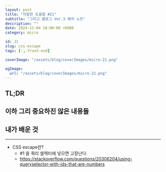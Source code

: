 ```yaml
---
layout: post
title: "자잘한 도움말 #21"
subtitle: "그리고 블로그 Ver.3 패치 노트"
description: ""
date: 2024-11-04 18:00:00 +0900
category: micro

id: 21
slug: css-escape
tags: [💡, Front-end]

coverImage: "/assets/blog/coverImages/micro-21.png"

ogImage:
  url: "/assets/blog/coverImages/micro-21.png"
---
```


## TL;DR

## 이하 그리 중요하진 않은 내용들

## 내가 배운 것

----

- CSS escape란?
    - #1 을 쿼리 셀렉터에 넣으면 고장난다.
    - https://stackoverflow.com/questions/20306204/using-queryselector-with-ids-that-are-numbers